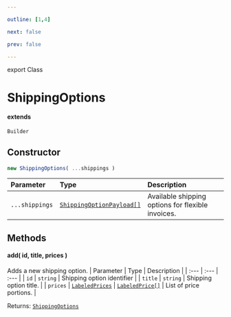 ```yaml
---

outline: [1,4]

next: false

prev: false

---
```


export Class
# ShippingOptions
#### extends
 `Builder`

## Constructor
 ```ts
 new ShippingOptions( ...shippings )
 ```
 
 | Parameter | Type | Description |
| :--- | :--- | :--- |
| `...shippings` | [`ShippingOptionPayload[]`](../interfaces/ShippingOptionPayload.md) | Available shipping options for flexible invoices. |

## Methods

#### add( id, title, prices )
Adds a new shipping option.
| Parameter | Type | Description |
| :--- | :--- | :--- |
| `id` | `string` | Shipping option identifier |
| `title` | `string` | Shipping option title. |
| `prices` | [`LabeledPrices`](./LabeledPrices.md) \| [`LabeledPrice[]`](../interfaces/LabeledPrice.md) | List of price portions. |

Returns: [`ShippingOptions`](./ShippingOptions.md)
